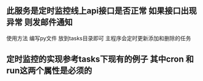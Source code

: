 ## 此服务是定时监控线上api接口是否正常 如果接口出现异常 则发邮件通知

使用方法 编写py文件 放到tasks目录即可 主程序会定时更新添加和删除的任务

## 定时监控的实现参考tasks下现有的例子 其中cron 和 run这两个属性是必须的 

## 
